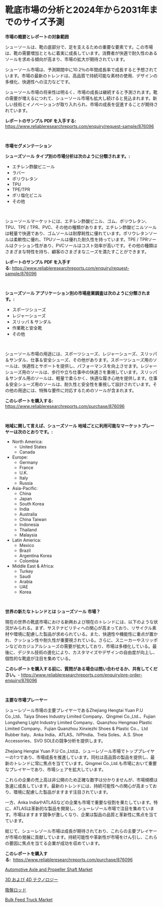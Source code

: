 <p><h1>靴底市場の分析と2024年から2031年までのサイズ予測</h1></p><p><strong>市場の概要とレポートの対象範囲</strong></p>
<p><p>シューソールは、靴の底部分で、足を支えるための重要な要素です。この市場は、靴の需要増加とともに着実に成長しています。消費者が快適で耐久性のあるソールを求める傾向が高まり、市場の拡大が期待されています。</p><p>シューソール市場は、予測期間中に10.2％の年間成長率で成長すると予想されています。市場の最新のトレンドは、高品質で持続可能な素材の使用、デザインの多様化、快適性への注力などです。</p><p>シューソール市場の将来性は明るく、市場の成長は継続すると予測されます。靴の需要が増えるにつれて、シューソール市場も拡大し続けると見込まれます。新しい技術とイノベーションが取り入れられ、市場の成長を促進することが期待されています。</p></p>
<p><strong>レポートのサンプル PDF を入手する:</strong> <a href="https://www.reliableresearchreports.com/enquiry/request-sample/876096">https://www.reliableresearchreports.com/enquiry/request-sample/876096</a></p>
<p>&nbsp;</p>
<p><strong>市場セグメンテーション</strong></p>
<p><strong>シューズソール タイプ別の市場分析は次のように分類されます。:</strong></p>
<p><ul><li>エチレン酢酸ビニール</li><li>ラバー</li><li>ポリウレタン</li><li>TPU</li><li>TPE/TPR</li><li>ポリ塩化ビニル</li><li>その他</li></ul></p>
<p>&nbsp;</p>
<p><p>シューソールマーケットには、エチレン酢酸ビニル、ゴム、ポリウレタン、TPU、TPE / TPR、PVC、その他の種類があります。エチレン酢酸ビニルソールは軽量で快適であり、ゴムソールは耐摩耗性に優れています。ポリウレタンソールは柔軟性に優れ、TPUソールは優れた耐久性を持っています。TPE / TPRソールはクッション性があり、PVCソールはコスト効率が高いです。その他の種類はさまざまな特性を持ち、顧客のさまざまなニーズを満たすことができます。</p></p>
<p><strong>レポートのサンプル PDF を入手する:</strong>&nbsp;<a href="https://www.reliableresearchreports.com/enquiry/request-sample/876096">https://www.reliableresearchreports.com/enquiry/request-sample/876096</a></p>
<p>&nbsp;</p>
<p><strong> シューズソール アプリケーション別の市場産業調査は次のように分類されます。:</strong></p>
<p><ul><li>スポーツシューズ</li><li>レジャーシューズ</li><li>スリッパ & サンダル</li><li>作業靴と安全靴</li><li>その他</li></ul></p>
<p>&nbsp;</p>
<p><p>シューソール市場の用途には、スポーツシューズ、レジャーシューズ、スリッパ＆サンダル、仕事＆安全シューズ、その他があります。スポーツシューズ用のソールは、快適性とサポートを提供し、パフォーマンスを向上させます。レジャーシューズ用のソールは、歩行や立ち仕事中の快適さを重視しています。スリッパ＆サンダル用のソールは、軽量で柔らかく、快適な履き心地を提供します。仕事＆安全シューズ用のソールは、耐久性と安全性を重視して設計されています。その他の用途には、特殊な要件に対応するためのソールが含まれます。</p></p>
<p><strong>このレポートを購入する:</strong>&nbsp; <a href="https://www.reliableresearchreports.com/purchase/876096">https://www.reliableresearchreports.com/purchase/876096</a></p>
<p>&nbsp;</p>
<p><strong>地域に関して言えば、シューズソール 地域ごとに利用可能なマーケットプレーヤーは次のとおりです。:</strong></p>
<p><ul>
    <li>
        North America:
        <ul>
            <li>United States</li>
            <li>Canada</li>
        </ul>
    </li>
    <li>
        Europe:
        <ul>
            <li>Germany</li>
            <li>France</li>
            <li>U.K.</li>
            <li>Italy</li>
            <li>Russia</li>
        </ul>
    </li>
    <li>
        Asia-Pacific:
        <ul>
            <li>China</li>
            <li>Japan</li>
            <li>South Korea</li>
            <li>India</li>
            <li>Australia</li>
            <li>China Taiwan</li>
            <li>Indonesia</li>
            <li>Thailand</li>
            <li>Malaysia</li>
        </ul>
    </li>
    <li>
        Latin America:
        <ul>
            <li>Mexico</li>
            <li>Brazil</li>
            <li>Argentina Korea</li>
            <li>Colombia</li>
        </ul>
    </li>
    <li>
        Middle East & Africa:
        <ul>
            <li>Turkey</li>
            <li>Saudi</li>
            <li>Arabia</li>
            <li>UAE</li>
            <li>Korea</li>
        </ul>
    </li>
    </ul></p>
<p>&nbsp;</p>
<p><strong>世界の新たなトレンドとは シューズソール 市場？</strong></p>
<p><p>現在の世界の靴底市場における新興および現在のトレンドには、以下のような状況がみられる。まず、サステナビリティへの関心が高まっており、リサイクル素材や環境に配慮した製品が求められている。また、快適性や機能性に重点が置かれ、クッション性や耐久性が重要視されている。さらに、スニーカーやスリッポンなどのカジュアルシューズの需要が拡大しており、市場は多様化している。最後に、デジタル技術の進化により、カスタマイズやデザインの自由度が向上し、個性的な靴底が注目を集めている。</p></p>
<p><strong>このレポートを購入する前に、質問がある場合は問い合わせるか、共有してください。</strong>- <a href="https://www.reliableresearchreports.com/enquiry/pre-order-enquiry/876096">https://www.reliableresearchreports.com/enquiry/pre-order-enquiry/876096</a></p>
<p>&nbsp;</p>
<p><strong>主要な市場プレーヤー</strong></p>
<p><p>シューレゾール市場の主要プレイヤーであるZhejiang Hengtai Yuan P.U Co.,Ltd、Taiya Shoes Industry Limited Company、Qingmei Co.,Ltd.、Fujian Longsheng Light Industry Limited Company、Quanzhou Hengmao Plastic Limited Company、Fujian Quanzhou Xinxiezhi Shoes & Plastic Co.、Ltd Rubber Italy、Anka India、ATLAS、IVPIndia、Trela Soles、A.S. Shoe Accessories、SVO SOLEの競争分析を提供します。 </p><p>Zhejiang Hengtai Yuan P.U Co.,Ltdは、シューレゾール市場でトッププレイヤーの1つであり、市場成長を推進しています。同社は高品質の製品を提供し、最新のトレンドに常に焦点を当てています。Qingmei Co.,Ltd.も市場において重要なプレイヤーであり、市場シェアを拡大しています。 </p><p>これらの企業の売上高は非公開のため正確な数字は分かりませんが、市場規模は急速に成長しています。最新のトレンドには、持続可能性への関心が高まっており、環境に配慮した製品がますます注目されています。 </p><p>一方、Anka IndiaやATLASなどの企業も市場で重要な役割を果たしています。特に、ATLASは革新的な製品を開発し、シューレゾール市場で注目を集めています。市場はますます競争が激しくなり、企業は製品の品質と革新性に焦点を当てています。 </p><p>総じて、シューレゾール市場は成長が期待されており、これらの主要プレイヤーが市場の発展に貢献しています。持続可能性や革新性が市場をけん引し、これらの要因に焦点を当てる企業が成功を収めています。</p></p>
<p><strong>このレポートを購入する:</strong>&nbsp;&nbsp;<a href="https://www.reliableresearchreports.com/purchase/876096">https://www.reliableresearchreports.com/purchase/876096</a></p>
<p><p><a href="https://github.com/johnbach50/Market-Research-Report-List-2/blob/main/automotive-axle-and-propeller-shaft-market.md">Automotive Axle and Propeller Shaft Market</a></p><p><a href="https://medium.com/@destineygrimes2023/3d%E3%81%8A%E3%82%88%E3%81%B34d%E6%8A%80%E8%A1%93%E5%B8%82%E5%A0%B4%E3%83%AC%E3%83%9D%E3%83%BC%E3%83%88%E3%81%AF-%E3%81%93%E3%81%AE%E5%B8%82%E5%A0%B4%E3%81%AE%E6%9C%80%E6%96%B0%E3%81%AE%E3%83%88%E3%83%AC%E3%83%B3%E3%83%89%E3%81%A8%E6%88%90%E9%95%B7%E6%A9%9F%E4%BC%9A%E3%82%92%E6%98%8E%E3%82%89%E3%81%8B%E3%81%AB%E3%81%97%E3%81%A6%E3%81%84%E3%81%BE%E3%81%99-c49c795ee826">3D および 4D テクノロジー</a></p><p><a href="https://medium.com/@skylardaniel70/%E3%82%B5%E3%83%83%E3%82%AB%E3%83%BC%E3%83%AD%E3%83%83%E3%83%89%E5%B8%82%E5%A0%B4-%E5%B8%82%E5%A0%B4%E3%82%B7%E3%82%A7%E3%82%A2-%E5%B8%82%E5%A0%B4%E5%8B%95%E5%90%91-%E3%81%9D%E3%81%97%E3%81%A6%E5%B0%86%E6%9D%A5%E3%81%AE%E6%88%90%E9%95%B7%E3%82%92%E6%8E%A2%E3%82%8B-e3473a24f9fa">吸盤ロッド</a></p><p><a href="https://github.com/pjcfca/Market-Research-Report-List-1/blob/main/bulk-feed-truck-market.md">Bulk Feed Truck Market</a></p></p>